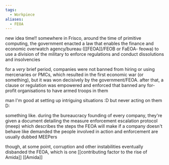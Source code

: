 ```yaml
---
tags:
  - Workpiece
aliases:
  - FEOA
---
```

new idea time!!
somewhere in Frisco, around the time of primitive computing, the government enacted a law that enables the finance and economic overwatch agency/bureau ([[FEOA]]/FEOB or FaEOA- feowa) to use a division of the military to enforce regulations and conduct dissolutions and insolvencies

for a *very* brief period, companies were not banned from hiring or using mercenaries or PMCs, which resulted in the first economic war (or something), but it was won decisively by the government/FEOA. after that, a clause or regulation was empowered and enforced that banned any for-profit organisations to have armed troops in them

man I'm good at setting up intriguing situations :D but never acting on them D:

something like. during the bureaucracy founding of every company, they're given a document detailing the measure enforcement escalation protocol (meep) which describes the steps the FEOA will make if a company doesn't behave like demanded
the people involved in action and enforcement are usually dubbed MEEPers 


though, at some point, corruption and other instabilities eventually disbanded the FEOA, which is one [[contributing factor to the rise of Amida]] [[Amida]]